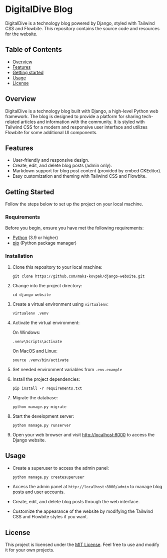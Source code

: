 # DigitalDive Blog

DigitalDive is a technology blog powered by Django, styled with Tailwind CSS and Flowbite. This repository contains the source code and resources for the website.

## Table of Contents

- [Overview](#overview)
- [Features](#features)
- [Getting started](#getting-started)
- [Usage](#usage)
- [License](#license)

## Overview

DigitalDive is a technology blog built with Django, a high-level Python web framework. The blog is designed to provide a platform for sharing tech-related articles and information with the community. It is styled with Tailwind CSS for a modern and responsive user interface and utilizes Flowbite for some additional UI components.

## Features

- User-friendly and responsive design.
- Create, edit, and delete blog posts (admin only).
- Markdown support for blog post content (provided by embed CKEditor).
- Easy customization and theming with Tailwind CSS and Flowbite.

## Getting Started

Follow the steps below to set up the project on your local machine.

### Requirements

Before you begin, ensure you have met the following requirements:

- [Python](https://www.python.org/) (3.9 or higher)
- [pip](https://pip.pypa.io/en/stable/installation/) (Python package manager)

### Installation

1. Clone this repository to your local machine:

   ```shell
   git clone https://github.com/maks-kovpak/django-website.git
   ```

2. Change into the project directory:

   ```shell
   cd django-website
   ```

3. Create a virtual environment using `virtualenv`:

   ```shell
   virtualenv .venv
   ```

4. Activate the virtual environment:

   On Windows:

   ```shell
   .venv\Scripts\activate
   ```

   On MacOS and Linux:

   ```shell
   source .venv/bin/activate
   ```

5. Set needed environment variables from `.env.example`

6. Install the project dependencies:

   ```shell
   pip install -r requirements.txt
   ```

7. Migrate the database:

   ```shell
   python manage.py migrate
   ```

8. Start the development server:

   ```shell
   python manage.py runserver
   ```

9. Open your web browser and visit [http://localhost:8000](http://localhost:8000) to access the Django website.

## Usage

- Create a superuser to access the admin panel:

  ```bash
  python manage.py createsuperuser
  ```

- Access the admin panel at `http://localhost:8000/admin` to manage blog posts and user accounts.

- Create, edit, and delete blog posts through the web interface.

- Customize the appearance of the website by modifying the Tailwind CSS and Flowbite styles if you want.

## License

This project is licensed under the [MIT License](LICENSE). Feel free to use and modify it for your own projects.
